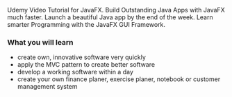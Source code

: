 Udemy Video Tutorial for JavaFX. Build Outstanding Java Apps with JavaFX much faster. Launch a beautiful 
Java app by the end of the week. Learn smarter Programming with the JavaFX GUI Framework.

### What you will learn

- create own, innovative software very quickly
- apply the MVC pattern to create better software
- develop a working software within a day
- create your own finance planer, exercise planer, notebook or customer management system
